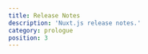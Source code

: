 ```yaml
---
title: Release Notes
description: 'Nuxt.js release notes.'
category: prologue
position: 3
---
```


<releases></releases>
